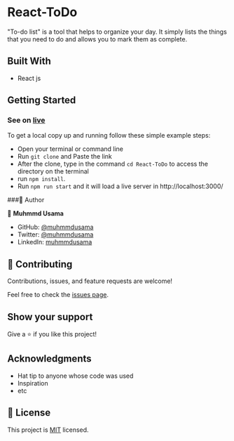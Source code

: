 # React-ToDo

"To-do list" is a tool that helps to organize your day. It simply lists the things that you need to do and allows you to mark them as complete.

## Built With

- React js

## Getting Started
### See on [live](/)


To get a local copy up and running follow these simple example steps:

- Open your terminal or command line
- Run `git clone` and Paste the link
- After the clone, type in the command `cd React-ToDo` to access the directory on the terminal
- run `npm install`.
- Run `npm run start` and it will load a live server in http://localhost:3000/

###👤 Author

👤 **Muhmmd Usama** 
- GitHub: [@muhmmdusama](https://github.com/muhmmdusama)
- Twitter: [@muhmmdusama](https://twitter.com/muhmmdusama)
- LinkedIn: [muhmmdusama](https://linkedin.com/in/muhmmdusama)

## 🤝 Contributing

Contributions, issues, and feature requests are welcome!

Feel free to check the [issues page](https://github.com/MuhmmdUsama/React-ToDo/issues).

## Show your support

Give a ⭐️ if you like this project!

## Acknowledgments

- Hat tip to anyone whose code was used
- Inspiration
- etc

## 📝 License

This project is [MIT](./MIT.md) licensed.